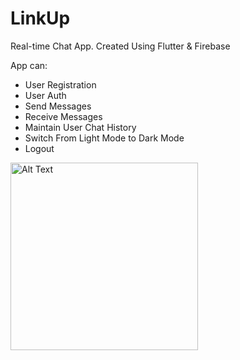 # LinkUp

Real-time Chat App.
Created Using Flutter & Firebase

App can:
- User Registration
- User Auth
- Send Messages
- Receive Messages
- Maintain User Chat History
- Switch From Light Mode to Dark Mode
- Logout

<img src="[https://github.com/username/repository/blob/main/image.png](https://github.com/Apocalus/LinkUp/blob/master/screenshots/Screenshot_20240405_134339.png)" alt="Alt Text" width="300"/>

